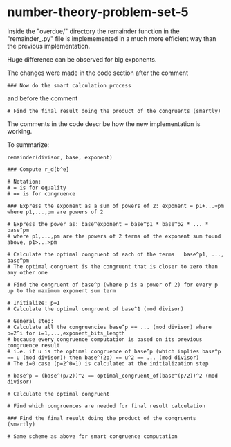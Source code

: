 # number-theory-problem-set-5

Inside the "overdue/" directory the remainder function in the "remainder_.py" file is implememented in a much more efficient way than the previous implementation. 

Huge difference can be observed for big exponents.

The changes were made in the code section after the comment
```
### Now do the smart calculation process
```
and before the comment
```
# Find the final result doing the product of the congruents (smartly)
```

The comments in the code describe how the new implementation is working.

To summarize:
```
remainder(divisor, base, exponent)

### Compute r_d[b^e]

# Notation:
# = is for equality
# == is for congruence

### Express the exponent as a sum of powers of 2: exponent = p1+...+pm   where p1,...,pm are powers of 2

# Express the power as: base^exponent = base^p1 * base^p2 * ... * base^pm
# where p1,...,pm are the powers of 2 terms of the exponent sum found above, p1>...>pm

# Calculate the optimal congruent of each of the terms   base^p1, ..., base^pm
# The optimal congruent is the congruent that is closer to zero than any other one

# Find the congruent of base^p (where p is a power of 2) for every p up to the maximum exponent sum term

# Initialize: p=1
# Calculate the optimal congruent of base^1 (mod divisor)

# General step:
# Calculate all the congruencies base^p == ... (mod divisor) where p=2^i for i=1,...,exponent_bits_length
# because every congruence computation is based on its previous congruence result
# i.e. if u is the optimal congruence of base^p (which implies base^p == u (mod divisor)) then base^(2p) == u^2 == ... (mod divisor)
# The i=0 case (p=2^0=1) is calculated at the initialization step

# base^p = (base^(p/2))^2 == optimal_congruent_of(base^(p/2))^2 (mod divisor)

# Calculate the optimal congruent

# Find which congruences are needed for final result calculation 

### Find the final result doing the product of the congruents (smartly)

# Same scheme as above for smart congruence computation
```
